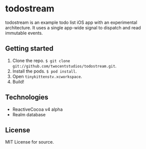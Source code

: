 # todostream

todostream is an example todo list iOS app with an experimental architecture. It uses a single app-wide signal to dispatch and read immutable events.

## Getting started

1. Clone the repo. `$ git clone git://github.com/twocentstudios/todostream.git`.
1. Install the pods. `$ pod install`.
1. Open `tinykittenstv.xcworkspace`.
1. Build!

## Technologies

* ReactiveCocoa v4 alpha
* Realm database

## License

MIT License for source.
